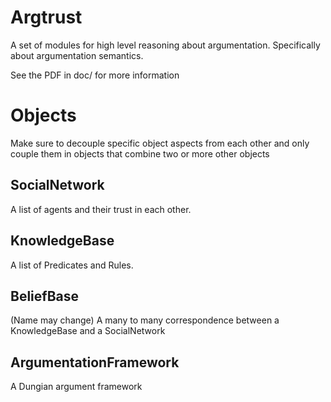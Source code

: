 Argtrust
=

A set of modules for high level reasoning about argumentation.
Specifically about argumentation semantics.

See the PDF in doc/ for more information

Objects
=

Make sure to decouple specific object aspects from each other and only couple
them in objects that combine two or more other objects

SocialNetwork
-

A list of agents and their trust in each other.

KnowledgeBase
-

A list of Predicates and Rules.

BeliefBase
-

(Name may change)
A many to many correspondence between a KnowledgeBase and a SocialNetwork

ArgumentationFramework
-

A Dungian argument framework
